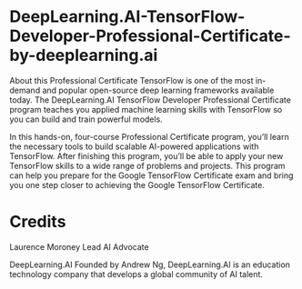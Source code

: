 # DeepLearning.AI-TensorFlow-Developer-Professional-Certificate-by-deeplearning.ai

About this Professional Certificate
TensorFlow is one of the most in-demand and popular open-source deep learning frameworks available today. The DeepLearning.AI TensorFlow Developer Professional Certificate program teaches you applied machine learning skills with TensorFlow so you can build and train powerful models.

In this hands-on, four-course Professional Certificate program, you’ll learn the necessary tools to build scalable AI-powered applications with TensorFlow. 
After finishing this program, you’ll be able to apply your new TensorFlow skills to a wide range of problems and projects. 
This program can help you prepare for the Google TensorFlow Certificate exam and bring you one step closer to achieving the Google TensorFlow Certificate.


# Credits

Laurence Moroney
Lead AI Advocate

DeepLearning.AI
Founded by Andrew Ng, DeepLearning.AI is an education 
technology company that develops a global community of AI talent.

